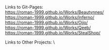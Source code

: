 Links to Git-Pages: \
https://roman-1999.github.io/Works/Beautynnes/ \
https://roman-1999.github.io/Works/Inferno/ \
https://roman-1999.github.io/Works/Ojjo/ \
https://roman-1999.github.io/Works/Qeeb/ \
https://roman-1999.github.io/Works/StealShop/

Links to Other Projects: \

